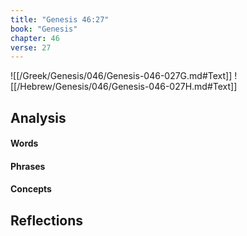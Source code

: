```yaml
---
title: "Genesis 46:27"
book: "Genesis"
chapter: 46
verse: 27
---
```

![[/Greek/Genesis/046/Genesis-046-027G.md#Text]]
![[/Hebrew/Genesis/046/Genesis-046-027H.md#Text]]

## Analysis

#### Words

#### Phrases

#### Concepts

## Reflections
